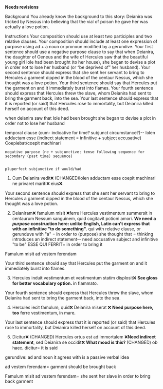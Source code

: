 **Needs revisions**

Background
You already know the background to this story: Deianira was tricked by Nessus into believing that the vial of poison he gave her was actually a love potion.

Instructions
Your composition should use at least two participles and two relative clauses.
Your composition should include at least one expression of purpose using ad + a noun or pronoun modified by a gerundive.
Your first sentence should use a negative purpose clause to say that when Deianira, the daughter of Oeneus and the wife of Hercules saw that the beautiful young girl Iole had been brought (to her house), she began to devise a plot in order not to lose her husband (or “be deprived of” her husband).
Your second sentence should express that she sent her servant to bring to Hercules a garment dipped in the blood of the centaur Nessus, which she thought was a love potion.
Your third sentence should say that Hercules put the garment on and it immediately burst into flames.
Your fourth sentence should express that Hercules threw the slave, whom Deianira had sent to bring the garment back, into the sea.
Your last sentence should express that it is reported (or said) that Hercules rose to immortality, but Deianira killed herself on account of this deed.


when deianira saw
    that Iole had been brought
she began to devise a plot
    in order not to lose her husband 


  
temporal clause (cum- indicative for time? subjunct circumstance?)-- 
      Iolen adductam esse (indirect statement = infinitive + subject accusative)
Coepiebat/coepit machinari

    negative purpose (ne + subjunctive; tense following sequence for secondary (past time) sequence)
    
    
    pluperfect subjunctive if would/had
    
    
1) Cum Deianira vedit❌ (CHANGED)Iolen adductam esse coepit machinari ne privaret mariti❌ eius❌. 

Your second sentence should express that she sent her servant to bring to Hercules a garment dipped in the blood of the centaur Nessus, which she thought was a love potion.

2) Deianiram❌ famulum misit ❌ferre Hercules vestimentum summersit in centaurum Nessum sanguinem, quid cogitavit potioni amori. **We need a *purpose* construction here:  unlike English, Latin can't express that with an infinitive "to do something".**
qui with relative clause, or gerunduve with "a" = in order to (purpose)
she thought that = thinking introduces an indirect statement-- need accusative subject and infinitive "to be" ESSE
QUI FERRIT= in order to bring it 

Famulum misit ad vestem ferendam


Your third sentence should say that Hercules put the garment on and it immediately burst into flames.

3) Hercules induit vestimentum et vestimentum statim displosit❌ **See gloss for better vocabulary option.** in flammato.

Your fourth sentence should express that Hercules threw the slave, whom Deianira had sent to bring the garment back, into the sea.

4) Hercules iecit famulum, quid❌ Deianira miserat ❌ **Need purpose here, too** ferre vestimentum, in mare. 


Your last sentence should express that it is reported (or said) that Hercules rose to immortality, but Deianira killed herself on account of this deed.

5) Dicitur❌ (CHANGED) Hercules ortus est ad immortalem ❌**Need indirect statement**, sed Deianira se occidit❌ **What mood is this?** (CHANGED) ob haec. 
dicitur= it is said 


gerundive: ad and noun it agrees with is a passive verbal idea 

ad vestem ferendam= garment should be brought back 

Famulum misit ad vestem ferendam= she sent her slave in order to bring back garment 
